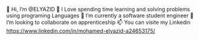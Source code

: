 👋 Hi, I’m @ELYAZID
👀 I Love spending time learning and solving problems using programing Languages
🌱 I’m currently a software student engineer
💞️ I’m looking to collaborate on apprenticeship
📫 You can visite my Linkedin https://www.linkedin.com/in/mohamed-elyazid-a24653175/


